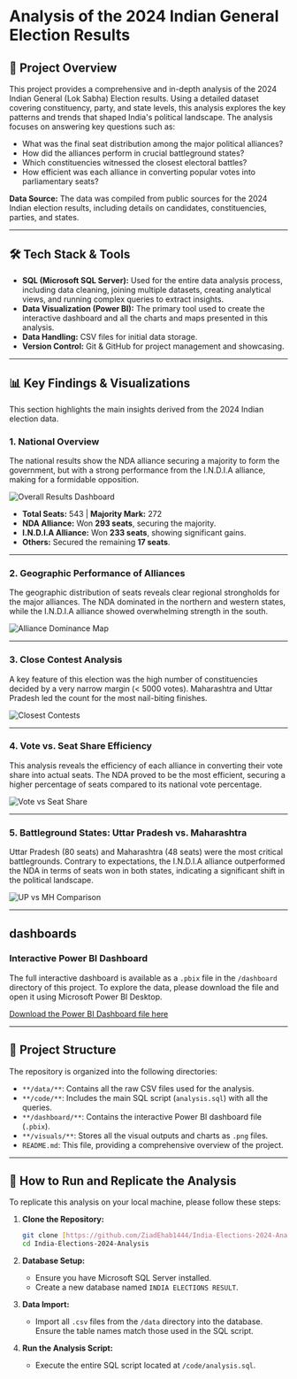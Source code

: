 # Analysis of the 2024 Indian General Election Results

## 📜 Project Overview

This project provides a comprehensive and in-depth analysis of the 2024 Indian General (Lok Sabha) Election results. Using a detailed dataset covering constituency, party, and state levels, this analysis explores the key patterns and trends that shaped India's political landscape. The analysis focuses on answering key questions such as:

* What was the final seat distribution among the major political alliances?
* How did the alliances perform in crucial battleground states?
* Which constituencies witnessed the closest electoral battles?
* How efficient was each alliance in converting popular votes into parliamentary seats?

**Data Source:** The data was compiled from public sources for the 2024 Indian election results, including details on candidates, constituencies, parties, and states.

---

## 🛠️ Tech Stack & Tools

-   **SQL (Microsoft SQL Server):** Used for the entire data analysis process, including data cleaning, joining multiple datasets, creating analytical views, and running complex queries to extract insights.
-   **Data Visualization (Power BI):** The primary tool used to create the interactive dashboard and all the charts and maps presented in this analysis.
-   **Data Handling:** CSV files for initial data storage.
-   **Version Control:** Git & GitHub for project management and showcasing.

---

## 📊 Key Findings & Visualizations

This section highlights the main insights derived from the 2024 Indian election data.

### 1. National Overview

The national results show the NDA alliance securing a majority to form the government, but with a strong performance from the I.N.D.I.A alliance, making for a formidable opposition.

![Overall Results Dashboard](visuals/overall.png)

* **Total Seats:** 543 | **Majority Mark:** 272
* **NDA Alliance:** Won **293 seats**, securing the majority.
* **I.N.D.I.A Alliance:** Won **233 seats**, showing significant gains.
* **Others:** Secured the remaining **17 seats**.

---

### 2. Geographic Performance of Alliances

The geographic distribution of seats reveals clear regional strongholds for the major alliances. The NDA dominated in the northern and western states, while the I.N.D.I.A alliance showed overwhelming strength in the south.

![Alliance Dominance Map](visuals/geigraphic.png)

---

### 3. Close Contest Analysis

A key feature of this election was the high number of constituencies decided by a very narrow margin (< 5000 votes). Maharashtra and Uttar Pradesh led the count for the most nail-biting finishes.

![Closest Contests](visuals/closest%20contests.png)

---

### 4. Vote vs. Seat Share Efficiency

This analysis reveals the efficiency of each alliance in converting their vote share into actual seats. The NDA proved to be the most efficient, securing a higher percentage of seats compared to its national vote percentage.

![Vote vs Seat Share](visuals/vote.png)

---

### 5. Battleground States: Uttar Pradesh vs. Maharashtra

Uttar Pradesh (80 seats) and Maharashtra (48 seats) were the most critical battlegrounds. Contrary to expectations, the I.N.D.I.A alliance outperformed the NDA in terms of seats won in both states, indicating a significant shift in the political landscape.

![UP vs MH Comparison](visuals/UP%20vs%20MH.png)

---

##  dashboards 
### Interactive Power BI Dashboard

The full interactive dashboard is available as a `.pbix` file in the `/dashboard` directory of this project. To explore the data, please download the file and open it using Microsoft Power BI Desktop.

[Download the Power BI Dashboard file here](dashboard/Analysis%20of%20the%202024%20Indian%20General%20Election%20Results.pbix)

---

## 📂 Project Structure

The repository is organized into the following directories:

-   `**/data/**`: Contains all the raw CSV files used for the analysis.
-   `**/code/**`: Includes the main SQL script (`analysis.sql`) with all the queries.
-   `**/dashboard/**`: Contains the interactive Power BI dashboard file (`.pbix`).
-   `**/visuals/**`: Stores all the visual outputs and charts as `.png` files.
-   `README.md`: This file, providing a comprehensive overview of the project.

---

## 🚀 How to Run and Replicate the Analysis

To replicate this analysis on your local machine, please follow these steps:

1.  **Clone the Repository:**
    ```bash
    git clone [https://github.com/ZiadEhab1444/India-Elections-2024-Analysis.git](https://github.com/ZiadEhab1444/India-Elections-2024-Analysis.git)
    cd India-Elections-2024-Analysis
    ```

2.  **Database Setup:**
    * Ensure you have Microsoft SQL Server installed.
    * Create a new database named `INDIA ELECTIONS RESULT`.

3.  **Data Import:**
    * Import all `.csv` files from the `/data` directory into the database. Ensure the table names match those used in the SQL script.

4.  **Run the Analysis Script:**
    * Execute the entire SQL script located at `/code/analysis.sql`.
